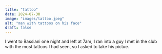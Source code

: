 ```yaml
---
title: "tattoo"
date: 2024-07-30
image: "images/tattoo.jpeg"
alt: "man with tattoos on his face"
draft: false
---
```


I went to Bassiani one night and left at 7am, I ran into a guy I met in the club with the most tattoos I had seen, so I asked to take his pictue. 